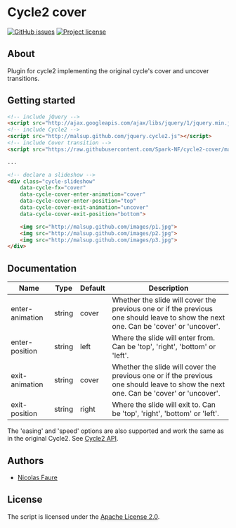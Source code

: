 # Cycle2 cover

[![GitHub issues](https://img.shields.io/github/issues/Spark-NF/cycle2-cover.svg)](https://github.com/Spark-NF/cycle2-cover/issues)
[![Project license](https://img.shields.io/github/license/Spark-NF/cycle2-cover.svg)](https://raw.githubusercontent.com/Spark-NF/cycle2-cover/master/LICENSE)

## About
Plugin for cycle2 implementing the original cycle's cover and uncover transitions.

## Getting started
```html
<!-- include jQuery -->
<script src="http://ajax.googleapis.com/ajax/libs/jquery/1/jquery.min.js"></script>
<!-- include Cycle2 -->
<script src="http://malsup.github.com/jquery.cycle2.js"></script>
<!-- include Cover transition -->
<script src="https://raw.githubusercontent.com/Spark-NF/cycle2-cover/master/jquery.cycle2.cover.js"></script>

...

<!-- declare a slideshow -->
<div class="cycle-slideshow"
    data-cycle-fx="cover"
    data-cycle-cover-enter-animation="cover"
    data-cycle-cover-enter-position="top"
    data-cycle-cover-exit-animation="uncover"
    data-cycle-cover-exit-position="bottom">

    <img src="http://malsup.github.com/images/p1.jpg">
    <img src="http://malsup.github.com/images/p2.jpg">
    <img src="http://malsup.github.com/images/p3.jpg">
</div>
```

## Documentation
Name            | Type   | Default | Description
--------------- | ------ | ------- | -----------
enter-animation | string | cover   | Whether the slide will cover the previous one or if the previous one should leave to show the next one. Can be 'cover' or 'uncover'.
enter-position  | string | left    | Where the slide will enter from. Can be 'top', 'right', 'bottom' or 'left'.
exit-animation  | string | cover   | Whether the slide will cover the previous one or if the previous one should leave to show the next one. Can be 'cover' or 'uncover'.
exit-position   | string | right   | Where the slide will exit to. Can be 'top', 'right', 'bottom' or 'left'.
The 'easing' and 'speed' options are also supported and work the same as in the original Cycle2.
See [Cycle2 API](http://jquery.malsup.com/cycle2/api/).

## Authors
* [Nicolas Faure](https://github.com/Spark-NF)

## License
The script is licensed under the [Apache License 2.0](http://www.apache.org/licenses/LICENSE-2.0).